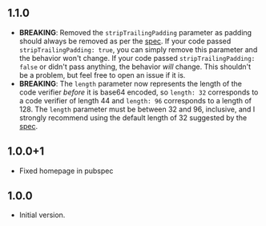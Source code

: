 ## 1.1.0

- __BREAKING__: Removed the `stripTrailingPadding` parameter as padding should always be removed as per the [spec](https://datatracker.ietf.org/doc/html/rfc7636#section-3).
If your code passed `stripTrailingPadding: true`, you can simply remove this parameter and the behavior won't change.
If your code passed `stripTrailingPadding: false` or didn't pass anything, the behavior _will_ change. This shouldn't be a problem, but feel free to open an issue if it is.
- __BREAKING__: The `length` parameter now represents the length of the code verifier _before_ it is base64 encoded, so `length: 32` corresponds to a code verifier of length 44 and `length: 96` corresponds to a length of 128. The `length` parameter must be between 32 and 96, inclusive, and I strongly recommend using the default length of 32 suggested by the [spec](https://datatracker.ietf.org/doc/html/rfc7636#section-4.1).

## 1.0.0+1

- Fixed homepage in pubspec

## 1.0.0

- Initial version.
